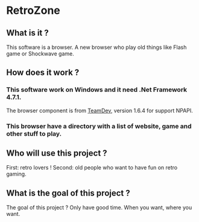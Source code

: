 # RetroZone
## What is it ?
This software is a browser. A new browser who play old things like Flash game or Shockwave game.

## How does it work ?
### This software work on Windows and it need .Net Framework 4.7.1.
The browser component is from [TeamDev](https://www.teamdev.com/dotnetbrowser), version 1.6.4 for support NPAPI.

### This browser have a directory with a list of website, game and other stuff to play.

## Who will use this project ?
First: retro lovers !
Second: old people who want to have fun on retro gaming.

## What is the goal of this project ?
The goal of this project ? Only have good time. When you want, where you want.